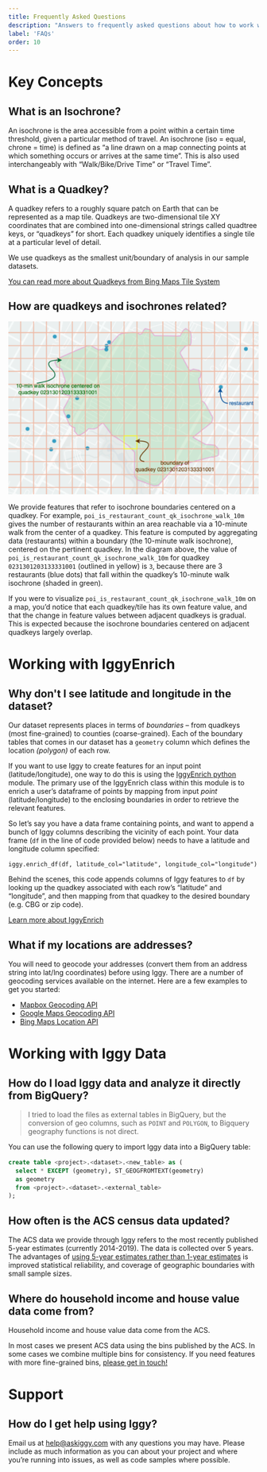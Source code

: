 ```yaml
---
title: Frequently Asked Questions
description: "Answers to frequently asked questions about how to work with Iggy Data and IggyEnrich."
label: 'FAQs'
order: 10
---
```


# Key Concepts

## What is an Isochrone?

An isochrone is the area accessible from a point within a certain time threshold, given a particular method of travel. An isochrone (iso = equal, chrone = time) is defined as “a line drawn on a map connecting points at which something occurs or arrives at the same time”. This is also used interchangeably with “Walk/Bike/Drive Time” or “Travel Time”.

## What is a Quadkey?

A quadkey refers to a roughly square patch on Earth that can be represented as a map tile. Quadkeys are two-dimensional tile XY coordinates that are combined into one-dimensional strings called quadtree keys, or “quadkeys” for short. Each quadkey uniquely identifies a single tile at a particular level of detail.

We use quadkeys as the smallest unit/boundary of analysis in our sample datasets.

[You can read more about Quadkeys from Bing Maps Tile System](https://docs.microsoft.com/en-us/bingmaps/articles/bing-maps-tile-system#tile-coordinates-and-quadkeys)

## How are quadkeys and isochrones related?

![Diagram describing the relationship between quadkeys and isochrones](../images/qk-isochrone-diagram.png)

We provide features that refer to isochrone boundaries centered on a quadkey. For example, `poi_is_restaurant_count_qk_isochrone_walk_10m` gives the number of restaurants within an area reachable via a 10-minute walk from the center of a quadkey. This feature is computed by aggregating data (restaurants) within a boundary (the 10-minute walk isochrone), centered on the pertinent quadkey. In the diagram above, the value of `poi_is_restaurant_count_qk_isochrone_walk_10m` for quadkey `0231301203133331001` (outlined in yellow)  is `3`, because there are 3 restaurants (blue dots) that fall within the quadkey’s 10-minute walk isochrone (shaded in green).

If you were to visualize `poi_is_restaurant_count_qk_isochrone_walk_10m` on a map, you’d notice that each quadkey/tile has its own feature value, and that the change in feature values between adjacent quadkeys is gradual. This is expected because the isochrone boundaries centered on adjacent quadkeys largely overlap.

# Working with IggyEnrich

## Why don't I see latitude and longitude in the dataset?

Our dataset represents places in terms of _boundaries_ – from quadkeys (most fine-grained) to counties (coarse-grained). Each of the boundary tables that comes in our dataset has a `geometry` column which defines the location _(polygon)_ of each row.

If you want to use Iggy to create features for an input point (latitude/longitude), one way to do this is using the [IggyEnrich python](https://www.github.com/askiggy/iggy-enrich-python) module. The primary use of the IggyEnrich class within this module is to enrich a user’s dataframe of points by mapping from input _point_ (latitude/longitude) to the enclosing boundaries in order to retrieve the relevant features.

So let’s say you have a data frame containing points, and want to append a bunch of Iggy columns describing the vicinity of each point. Your data frame (`df` in the line of code provided below) needs to have a latitude and longitude column specified:

```
iggy.enrich_df(df, latitude_col="latitude", longitude_col="longitude")
```

Behind the scenes, this code appends columns of Iggy features to `df` by looking up the quadkey associated with each row’s “latitude” and “longitude”, and then mapping from that quadkey to the desired boundary (e.g. CBG or zip code).

[Learn more about IggyEnrich](https://github.com/askiggy/iggy-enrich-python)

## What if my locations are addresses?

You will need to geocode your addresses (convert them from an address string into lat/lng coordinates) before using Iggy. There are a number of geocoding services available on the internet. Here are a few examples to get you started:

* [Mapbox Geocoding API](https://docs.mapbox.com/api/search/geocoding/)
* [Google Maps Geocoding API](https://developers.google.com/maps/documentation/geocoding/overview)
* [Bing Maps Location API](https://docs.microsoft.com/en-us/bingmaps/rest-services/locations/)

# Working with Iggy Data

## How do I load Iggy data and analyze it directly from BigQuery?

> I tried to load the files as external tables in BigQuery, but the conversion of geo columns, such as `POINT` and `POLYGON`, to Bigquery geography functions is not direct.

You can use the following query to import Iggy data into a BigQuery table:

```sql
create table <project>.<dataset>.<new_table> as (
  select * EXCEPT (geometry), ST_GEOGFROMTEXT(geometry)
  as geometry
  from <project>.<dataset>.<external_table>
);
```

## How often is the ACS census data updated?

The ACS data we provide through Iggy refers to the most recently published 5-year estimates (currently 2014-2019). The data is collected over 5 years. The advantages of [using 5-year estimates rather than 1-year estimates](https://www.census.gov/programs-surveys/acs/guidance/estimates.html) is improved statistical reliability, and coverage of geographic boundaries with small sample sizes.

## Where do household income and house value data come from?

Household income and house value data come from the ACS.

In most cases we present ACS data using the bins published by the ACS. In some cases we combine multiple bins for consistency. If you need features with more fine-grained bins, [please get in touch!](mailto:help@askiggy.com)

# Support

## How do I get help using Iggy?

Email us at help@askiggy.com with any questions you may have. Please include as much information as you can about your project and where you’re running into issues, as well as code samples where possible.
